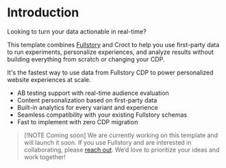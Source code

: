 # Introduction

Looking to turn your data actionable in real-time?

This template combines [Fullstory](https://www.fullstory.com/?utm_source=croct) and Croct to help you use first-party
data to run experiments, personalize experiences, and analyze results without building everything from scratch or
changing your CDP.

It's the fastest way to use data from Fullstory CDP to power personalized website experiences at scale.

* AB testing support with real-time audience evaluation
* Content personalization based on first-party data
* Built-in analytics for every variant and experience
* Seamless compatibility with your existing Fullstory schemas
* Fast to implement with zero CDP migration

> [!NOTE Coming soon]
> We are currently working on this template and will launch it soon. If you use Fullstory and are interested in
> collaborating,
> please [reach out](https://croct.com/contact/support?subject=feature-request&message=I%20need%20help%20to%20integrate%20Croct%20with%20Fullstory.).
> We’d love to prioritize your ideas and work together!
